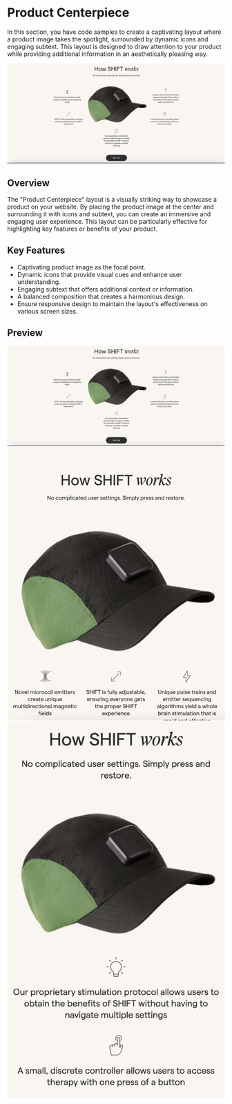 # Product Centerpiece

In this section, you have code samples to create a captivating layout where a product image takes the spotlight, surrounded by dynamic icons and engaging subtext. This layout is designed to draw attention to your product while providing additional information in an aesthetically pleasing way.

![Product Centerpiece](./preview/desktop.png)

## Overview

The "Product Centerpiece" layout is a visually striking way to showcase a product on your website. By placing the product image at the center and surrounding it with icons and subtext, you can create an immersive and engaging user experience. This layout can be particularly effective for highlighting key features or benefits of your product.

## Key Features

- Captivating product image as the focal point.
- Dynamic icons that provide visual cues and enhance user understanding.
- Engaging subtext that offers additional context or information.
- A balanced composition that creates a harmonious design.
- Ensure responsive design to maintain the layout's effectiveness on various screen sizes.

## Preview 
![Product Centerpiece](./preview/desktop.png)
![Product Centerpiece](./preview/tablet.png)
![Product Centerpiece](./preview/phone.png)

